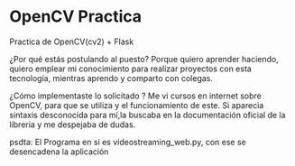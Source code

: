 # OpenCV Practica
Practica de OpenCV(cv2) +  Flask

¿Por qué estás postulando al puesto?
Porque quiero aprender haciendo, quiero emplear mi conocimiento para realizar proyectos con esta tecnología, mientras aprendo y comparto con colegas.

¿Cómo implementaste lo solicitado ?
Me vi cursos en internet sobre OpenCV, para que se utiliza y el funcionamiento de este.
Si aparecia sintaxis desconocida para mí,la buscaba en la documentación oficial de la libreria y me despejaba de dudas.


psdta: El Programa en si es videostreaming_web.py, con ese se desencadena la aplicación
